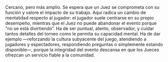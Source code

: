 Cercano, pero más amplio. Se espera que un Juez se comprometa con su función y valore el impacto de su trabajo. Aquí radica un cambio de mentalidad respecto al jugador: el jugador suele centrarse en su propio desempeño, mientras que el Juez no puede abandonar el evento porque “no se está divirtiendo”. Ha de ser puntual, atento, observador, y cuidar tantos detalles del torneo como le permita su capacidad mental. Ha de dar ejemplo —reforzando la cultura subyacente del juego, atendiendo a jugadores y espectadores, respondiendo preguntas o simplemente estando disponible—, porque la integridad del evento descansa en que los Jueces ofrezcan un servicio fiable a la comunidad.  